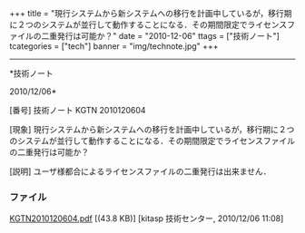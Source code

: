 ﻿+++
title = "現行システムから新システムへの移行を計画中しているが，移行期に２つのシステムが並行して動作することになる．その期間限定でライセンスファイルの二重発行は可能か？"
date = "2010-12-06"
ttags = ["技術ノート"]
tcategories = ["tech"]
banner = "img/technote.jpg"
+++

-----------------------------------------------------------------------------------------------------------------------------

*技術ノート

2010/12/06*


[番号]
技術ノート KGTN 2010120604

[現象]
現行システムから新システムへの移行を計画中しているが，移行期に２つのシステムが並行して動作することになる．その期間限定でライセンスファイルの二重発行は可能か？

[説明]
ユーザ様都合によるライセンスファイルの二重発行は出来ません．


### ファイル

 
 


[KGTN2010120604.pdf](http://techreport.kitasp.net/attachments/download/421/KGTN2010120604.pdf)
 [(43.8 KB)] [kitasp 技術センター, 2010/12/06
11:08]


 


 

